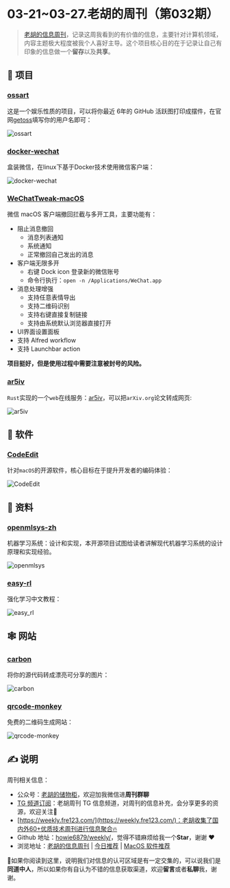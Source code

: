 # 03-21~03-27.老胡的周刊（第032期）

> [老胡的信息周刊](https://weekly.howie6879.com/)，记录这周我看到的有价值的信息，主要针对计算机领域，内容主题极大程度被我个人喜好主导。这个项目核心目的在于记录让自己有印象的信息做一个**留存**以及**共享**。

## 🎯 项目

### [ossart](https://github.com/djyde/ossart)

这是一个娱乐性质的项目，可以将你最近 6年的 GitHub 活跃图打印成摆件，在官网[getoss](https://getoss.art/)填写你的用户名即可：

![ossart](https://images-1252557999.file.myqcloud.com/uPic/5SYY8P.jpg)

### [docker-wechat](https://github.com/huan/docker-wechat)

盒装微信，在linux下基于Docker技术使用微信客户端：

![docker-wechat](https://images-1252557999.file.myqcloud.com/uPic/docker-wechat.png)

### [WeChatTweak-macOS](https://github.com/Sunnyyoung/WeChatTweak-macOS)

微信 macOS 客户端撤回拦截与多开工具，主要功能有：

- 阻止消息撤回
    - 消息列表通知
    - 系统通知
    - 正常撤回自己发出的消息
- 客户端无限多开
    - 右键 Dock icon 登录新的微信账号
    - 命令行执行：`open -n /Applications/WeChat.app`
- 消息处理增强
    - 支持任意表情导出
    - 支持二维码识别
    - 支持右键直接复制链接
    - 支持由系统默认浏览器直接打开
- UI界面设置面板
- 支持 Alfred workflow
- 支持 Launchbar action

**项目挺好，但是使用过程中需要注意被封号的风险。**

### [ar5iv](https://github.com/dginev/ar5iv)

`Rust`实现的一个`web`在线服务：[ar5iv](https://ar5iv.org/)，可以把`arXiv.org`论文转成网页:

![ar5iv](https://images-1252557999.file.myqcloud.com/uPic/ar5iv.jpg)

## 🤖 软件

### [CodeEdit](https://github.com/CodeEditApp/CodeEdit)

针对`macOS`的开源软件，核心目标在于提升开发者的编码体验：

![CodeEdit](https://images-1252557999.file.myqcloud.com/uPic/CodeEdit.png)

## 👀 资料

### [openmlsys-zh](https://github.com/openmlsys/openmlsys-zh)

机器学习系统：设计和实现，本开源项目试图给读者讲解现代机器学习系统的设计原理和实现经验。

![openmlsys](https://images-1252557999.file.myqcloud.com/uPic/openmlsys.jpg)

### [easy-rl](https://github.com/datawhalechina/easy-rl)

强化学习中文教程：

![easy_rl](https://images-1252557999.file.myqcloud.com/uPic/easy_rl.jpg)

## 🕸 网站

### [carbon](https://carbon.now.sh/)

将你的源代码转成漂亮可分享的图片：

![carbon](https://images-1252557999.file.myqcloud.com/uPic/carbon.jpg)

### [qrcode-monkey](https://www.qrcode-monkey.com/#)

免费的二维码生成网站：

![qrcode-monkey](https://images-1252557999.file.myqcloud.com/uPic/qrcode-monkey.jpg)

## ✍️ 说明

周刊相关信息：

- 公众号：[老胡的储物柜](https://images-1252557999.file.myqcloud.com/uPic/ETIbMe.jpg)，欢迎加我微信进**周刊群聊**
- [TG 频道订阅](https://t.me/howie_weekly)：老胡周刊 TG 信息频道，对周刊的信息补充，会分享更多的资源，欢迎关注👏
- [https://weekly.fre123.com/](https://weekly.fre123.com/)：老胡收集了国内外60+优质技术周刊进行信息聚合🔥
- Github 地址：[howie6879/weekly/](https://github.com/howie6879/weekly/)，觉得不错麻烦给我一个**Star**，谢谢 ❤️
- 浏览地址：[老胡的信息周刊](https://weekly.howie6879.com) | [今日推荐](https://weekly.howie6879.com/recommend/index.html) | [MacOS 软件推荐](https://weekly.howie6879.com/soft/mac.html)

🙌如果你阅读到这里，说明我们对信息的认可区域是有一定交集的，可以说我们是**同道中人**，所以如果你有自认为不错的信息获取渠道，欢迎**留言**或者**私聊**我，谢谢。
